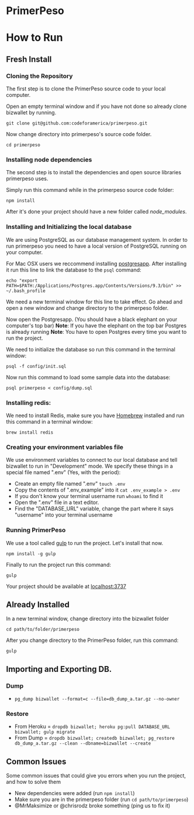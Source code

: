 # PrimerPeso

# How to Run

## Fresh Install

### Cloning the Repository

The first step is to clone the PrimerPeso source code to your local computer.

Open an empty terminal window and if you have not done so already clone bizwallet by running.

```
git clone git@github.com:codeforamerica/primerpeso.git
```

Now change directory into primerpeso's source code folder.

```
cd primerpeso
```

### Installing node dependencies

The second step is to install the dependencies and open source libraries primerpeso uses.

Simply run this command while in the primerpeso source code folder:

```
npm install
```

After it's done your project should have a new folder called *node_modules*.

### Installing and Initializing the local database

We are using PostgreSQL as our database management system. In order to run primerpeso you need to have a local version of PostgreSQL running on your computer.

For Mac OSX users we reccommend installing [postgresapp](http://postgresapp.com). After installing it run this line to link the database to the `psql` command:

```
echo "export PATH=$PATH:/Applications/Postgres.app/Contents/Versions/9.3/bin" >> ~/.bash_profile
```

We need a new terminal window for this line to take effect. Go ahead and open a new window and change directory to the primerpeso folder.

Now open the Postgresapp. (You should have a black elephant on your computer's top bar)
**Note**: If you have the elephant on the top bar Postgres is already running
**Note**: You have to open Postgres every time you want to run the project.

We need to initialize the database so run this command in the terminal window:

```
psql -f config/init.sql
```

Now run this command to load some sample data into the database:

```
psql primerpeso < config/dump.sql
```

### Installing redis:

We need to install Redis, make sure you have [Homebrew](http://brew.sh/) installed and run this command in a terminal window:

```
brew install redis
```

### Creating your environment variables file

We use environment variables to connect to our local database and tell bizwallet to run in "Development" mode. We specify these things in a special file named ".env" (Yes, with the period):

* Create an empty file named ".env" `touch .env`
* Copy the contents of ".env_example" into it  `cat .env_example > .env`
* If you don't know your terminal username run `whoami` to find it
* Open the ".env" file in a text editor.
* Find the "DATABASE_URL" variable, change the part where it says "username" into your terminal username

### Running PrimerPeso

We use a tool called [gulp](http://gulpjs.com/) to run the project. Let's install that now.

```
npm install -g gulp
```

Finally to run the project run this command:

```
gulp
```

Your project should be available at [localhost:3737](http://localhost:3737)

## Already Installed

In a new terminal window, change directory into the bizwallet folder

```
cd path/to/folder/primerpeso
```

After you change directory to the PrimerPeso folder, run this command:

```
gulp
```

## Importing and Exporting DB.

### Dump

* `pg_dump bizwallet --format=c --file=db_dump_a.tar.gz --no-owner`

### Restore

* From Heroku = `dropdb bizwallet; heroku pg:pull DATABASE_URL bizwallet; gulp migrate`
* From Dump = `dropdb bizwallet; createdb bizwallet; pg_restore db_dump_a.tar.gz --clean --dbname=bizwallet --create`

## Common Issues

Some common issues that could give you errors when you run the project, and how to solve them

* New dependencies were added (run `npm install`)
* Make sure you are in the primerpeso folder (run `cd path/to/primerpeso`)
* @MrMaksimize or @chrisrodz broke something (ping us to fix it)
